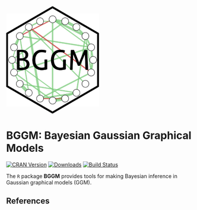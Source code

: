 
<img src="joss_paper/hex.png" width = 250 />

# BGGM: Bayesian Gaussian Graphical Models

[![CRAN
Version](http://www.r-pkg.org/badges/version/BGGM)](https://cran.r-project.org/package=BGGM)
[![Downloads](https://cranlogs.r-pkg.org/badges/BGGM)](https://cran.r-project.org/package=BGGM)
[![Build
Status](https://travis-ci.org/donaldRwilliams/BGGM.svg?branch=master)](https://travis-ci.org/donaldRwilliams/BGGM)

The `R` package **BGGM** provides tools for making Bayesian inference in
Gaussian graphical models (GGM). <!-- and (2) hypothesis testing -->
<!-- \insertCite{Williams2019_bf}{BGGM}. The key distinction is that the former focuses on either the -->
<!-- posterior or posterior predictive distribution, whereas the latter focuses on model comparison -->
<!-- with the Bayes factor. The methods in \strong{BGGM} build upon existing algorithms that are well-known in the literature. The central contribution of \strong{BGGM} is to extend those approaches: -->

## References
